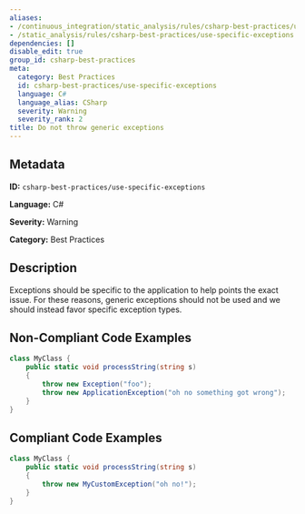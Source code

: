 ```yaml
---
aliases:
- /continuous_integration/static_analysis/rules/csharp-best-practices/use-specific-exceptions
- /static_analysis/rules/csharp-best-practices/use-specific-exceptions
dependencies: []
disable_edit: true
group_id: csharp-best-practices
meta:
  category: Best Practices
  id: csharp-best-practices/use-specific-exceptions
  language: C#
  language_alias: CSharp
  severity: Warning
  severity_rank: 2
title: Do not throw generic exceptions
---
```

<!--  SOURCED FROM https://github.com/DataDog/datadog-static-analyzer-rule-docs -->


## Metadata
**ID:** `csharp-best-practices/use-specific-exceptions`

**Language:** C#

**Severity:** Warning

**Category:** Best Practices

## Description
Exceptions should be specific to the application to help points the exact issue. For these reasons, generic exceptions should not be used and we should instead favor specific exception types.

## Non-Compliant Code Examples
```csharp
class MyClass {
    public static void processString(string s)
    {
        throw new Exception("foo");
        throw new ApplicationException("oh no something got wrong");
    }
}

```

## Compliant Code Examples
```csharp
class MyClass {
    public static void processString(string s)
    {
        throw new MyCustomException("oh no!");
    }
}

```
